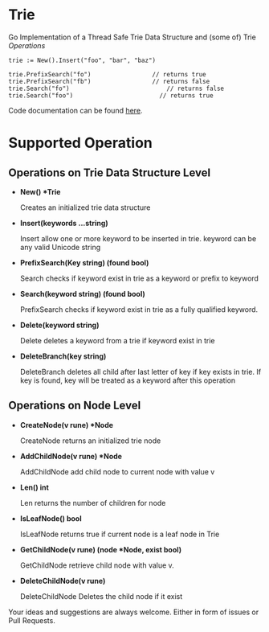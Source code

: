# Trie
Go Implementation of a Thread Safe Trie Data Structure and (some of) Trie *Operations*

```
trie := New().Insert("foo", "bar", "baz")

trie.PrefixSearch("fo")                 // returns true
trie.PrefixSearch("fb")                 // returns false
trie.Search("fo")                           // returns false
trie.Search("foo")                        // returns true

```

Code documentation can be found [here][1].

[1]: https://godoc.org/github.com/maknahar/trie

# Supported Operation

## Operations on Trie Data Structure Level

- **New() \*Trie**

    Creates an initialized trie data structure

- **Insert(keywords ...string)**

    Insert allow one or more keyword to be inserted in trie.
    keyword can be any valid Unicode string

- **PrefixSearch(Key string) (found bool)**

    Search checks if keyword exist in trie as a keyword or prefix to
     keyword

- **Search(keyword string) (found bool)**

    PrefixSearch checks if keyword exist in trie as a fully qualified
     keyword.

- **Delete(keyword string)**

    Delete deletes a keyword from a trie if keyword exist in trie

- **DeleteBranch(key string)**

    DeleteBranch deletes all child after last letter of key if key
     exists in trie. If key is found, key will be treated as a keyword after this operation

## Operations on Node Level


- **CreateNode(v rune) \*Node**

    CreateNode returns an initialized trie node

- **AddChildNode(v rune) \*Node**

    AddChildNode add child node to current node with value v

- **Len() int**

    Len returns the number of children for node

- **IsLeafNode() bool**

    IsLeafNode returns true if current node is a leaf node in Trie

- **GetChildNode(v rune) (node \*Node, exist bool)**

    GetChildNode retrieve child node with value v.

- **DeleteChildNode(v rune)**

    DeleteChildNode Deletes the child node if it exist

Your ideas and suggestions are always welcome. Either in form of issues or Pull Requests.
